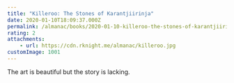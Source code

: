 ```yaml
---
title: "Killeroo: The Stones of Karantjiirinja"
date: 2020-01-10T18:09:37.000Z
permalink: /almanac/books/2020-01-10-killeroo-the-stones-of-karantjiirinja/index.html
rating: 2
attachments: 
    - url: https://cdn.rknight.me/almanac/killeroo.jpg
customImage: 1001
---
```


The art is beautiful but the story is lacking.